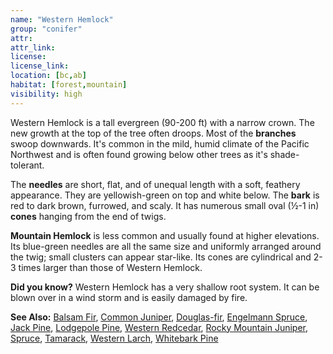 ```yaml
---
name: "Western Hemlock"
group: "conifer"
attr:
attr_link:
license:
license_link:
location: [bc,ab]
habitat: [forest,mountain]
visibility: high
---
```

Western Hemlock is a tall evergreen (90-200 ft) with a narrow crown. The new growth at the top of the tree often droops. Most of the **branches** swoop downwards. It's common in the mild, humid climate of the Pacific Northwest and is often found growing below other trees as it's shade-tolerant.

The **needles** are short, flat, and of unequal length with a soft, feathery appearance. They are yellowish-green on top and white below. The **bark** is red to dark brown, furrowed, and scaly. It has numerous small oval (½-1 in) **cones** hanging from the end of twigs.

**Mountain Hemlock** is less common and usually found at higher elevations. Its blue-green needles are all the same size and uniformly arranged around the twig; small clusters can appear star-like. Its cones are cylindrical and 2-3 times larger than those of Western Hemlock.

**Did you know?** Western Hemlock has a very shallow root system. It can be blown over in a wind storm and is easily damaged by fire.

<!-- generated, do not edit -->
**See Also:**
[Balsam Fir](/trees/balfir),
[Common Juniper](/trees/comjun),
[Douglas-fir](/trees/doug),
[Engelmann Spruce](/trees/engel),
[Jack Pine](/trees/jack),
[Lodgepole Pine](/trees/lodge),
[Western Redcedar](/trees/redcd),
[Rocky Mountain Juniper](/trees/rockyjun),
[Spruce](/trees/spruce),
[Tamarack](/trees/tam),
[Western Larch](/trees/westlarch),
[Whitebark Pine](/trees/whbark)
